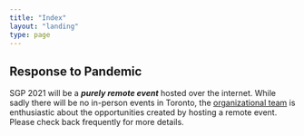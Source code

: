 ```yaml
---
title: "Index"
layout: "landing"
type: page
---
```


## Response to Pandemic

SGP 2021 will be a _**purely remote event**_ hosted over the internet. 
While sadly there will be no in-person events in Toronto, the [organizational
team](/organization) is enthusiastic about the opportunities created by hosting a remote event.
Please check back frequently for more details.
